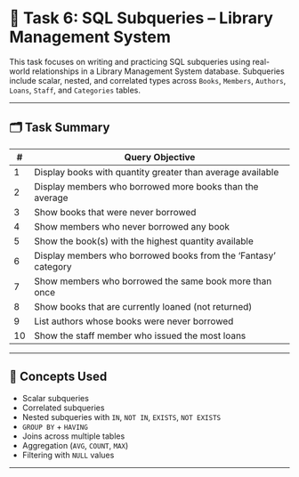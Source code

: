 # 📘 Task 6: SQL Subqueries – Library Management System

This task focuses on writing and practicing SQL subqueries using real-world relationships in a Library Management System database. Subqueries include scalar, nested, and correlated types across `Books`, `Members`, `Authors`, `Loans`, `Staff`, and `Categories` tables.

---

## 🗂️ Task Summary

| # | Query Objective |
|---|-----------------|
| 1 | Display books with quantity greater than average available |
| 2 | Display members who borrowed more books than the average |
| 3 | Show books that were never borrowed |
| 4 | Show members who never borrowed any book |
| 5 | Show the book(s) with the highest quantity available |
| 6 | Display members who borrowed books from the ‘Fantasy’ category |
| 7 | Show members who borrowed the same book more than once |
| 8 | Show books that are currently loaned (not returned) |
| 9 | List authors whose books were never borrowed |
| 10| Show the staff member who issued the most loans |

---

## 🧠 Concepts Used

- Scalar subqueries
- Correlated subqueries
- Nested subqueries with `IN`, `NOT IN`, `EXISTS`, `NOT EXISTS`
- `GROUP BY` + `HAVING`
- Joins across multiple tables
- Aggregation (`AVG`, `COUNT`, `MAX`)
- Filtering with `NULL` values

---

